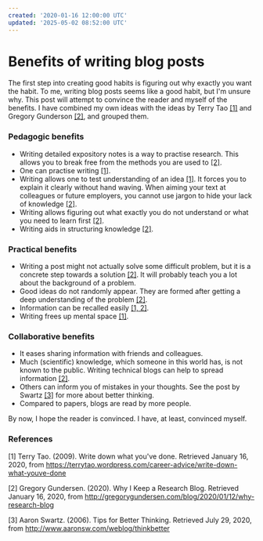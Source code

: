 ```yaml
---
created: '2020-01-16 12:00:00 UTC'
updated: '2025-05-02 08:52:00 UTC'
---
```


# Benefits of writing blog posts

The first step into creating good habits is figuring out why exactly you want the habit.
To me, writing blog posts seems like a good habit, but I'm unsure why.
This post will attempt to convince the reader and myself of the benefits.
I have combined my own ideas with the ideas by Terry Tao [[1]](#1) and Gregory Gunderson [[2]](#2), and grouped them.

### Pedagogic benefits

- Writing detailed expository notes is a way to practise research.
  This allows you to break free from the methods you are used to [[2]](#2).
- One can practise writing [[1]](#1).
- Writing allows one to test understanding of an idea [[1]](#1).
  It forces you to explain it clearly without hand waving.
  When aiming your text at colleagues or future employers, you cannot use jargon to hide your lack of knowledge [[2]](#2).
- Writing allows figuring out what exactly you do not understand or what you need to learn first [[2]](#2).
- Writing aids in structuring knowledge [[2]](#2).

### Practical benefits

- Writing a post might not actually solve some difficult problem, but it is a concrete step towards a solution [[2]](#2).
  It will probably teach you a lot about the background of a problem.
- Good ideas do not randomly appear. They are formed after getting a deep understanding of the problem [[2]](#2).
- Information can be recalled easily [[1, 2]](#2).
- Writing frees up mental space [[1]](#1).

### Collaborative benefits

- It eases sharing information with friends and colleagues.
- Much (scientific) knowledge, which someone in this world has, is not known to the public.
  Writing technical blogs can help to spread information [[2]](#2).
- Others can inform you of mistakes in your thoughts.
  See the post by Swartz [[3]](#3) for more about better thinking.
- Compared to papers, blogs are read by more people.

By now, I hope the reader is convinced.
I have, at least, convinced myself.

### References

<a id="1"></a>
[1] Terry Tao. (2009).
Write down what you've done.
Retrieved January 16, 2020, from <https://terrytao.wordpress.com/career-advice/write-down-what-youve-done>

<a id="2"></a>
[2] Gregory Gundersen. (2020).
Why I Keep a Research Blog.
Retrieved January 16, 2020, from <http://gregorygundersen.com/blog/2020/01/12/why-research-blog>

<a id="3"></a>
[3] Aaron Swartz. (2006).
Tips for Better Thinking.
Retrieved July 29, 2020, from <http://www.aaronsw.com/weblog/thinkbetter>

